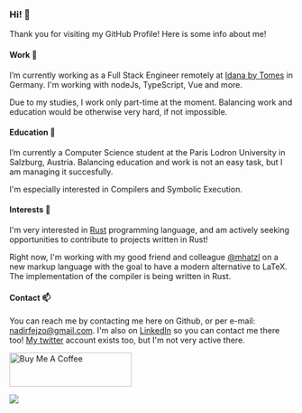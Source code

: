 ### Hi! 👋

Thank you for visiting my GitHub Profile! Here is some info about me!

#### Work 🔭

I’m currently working as a Full Stack Engineer remotely at [Idana by Tomes](https://idana.com/) in Germany. I'm working with nodeJs, TypeScript, Vue and more.

Due to my studies, I work only part-time at the moment. Balancing work and education would be otherwise very hard, if not impossible.

#### Education 🌱

I’m currently a Computer Science student at the Paris Lodron University in Salzburg, Austria.
Balancing education and work is not an easy task, but I am managing it succesfully.

I'm especially interested in Compilers and Symbolic Execution.

#### Interests 🤔

I'm very interested in [Rust](https://www.rust-lang.org/) programming language, and am actively seeking opportunities to contribute to projects written in Rust!

Right now, I'm working with my good friend and colleague [@mhatzl](https://github.com/mhatzl) on a new markup language with the goal to have a modern alternative to LaTeX. The implementation of the compiler is being written in Rust.

#### Contact 📫

You can reach me by contacting me here on Github, or per e-mail: [nadirfejzo@gmail.com](mailto:nadirfejzo@gmail.com).
I'm also on [LinkedIn](https://www.linkedin.com/in/nfejzic) so you can contact me there too!
[My twitter](https://twitter.com/FejzicNadir) account exists too, but I'm not very active there.

<a href="https://www.buymeacoffee.com/nfejzic" target="_blank"><img src="https://cdn.buymeacoffee.com/buttons/v2/default-yellow.png" alt="Buy Me A Coffee" style="height: 60px !important;width: 217px !important;" ></a>

<span></span>

<a href="https://github.com/anuraghazra/github-readme-stats">
  <img align="center" src="https://github-readme-stats.vercel.app/api?username=nfejzic&show_icons=true" />
</a>

